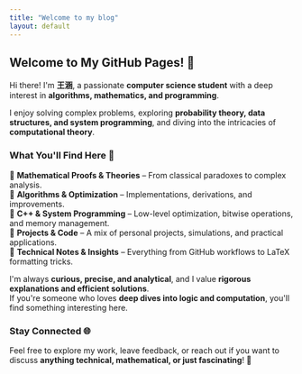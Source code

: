 ```yaml
---
title: "Welcome to my blog"
layout: default
---
```


## Welcome to My GitHub Pages! 🚀  

Hi there! I'm **王涵**, a passionate **computer science student** with a deep interest in **algorithms, mathematics, and programming**.  

I enjoy solving complex problems, exploring **probability theory, data structures, and system programming**, and diving into the intricacies of **computational theory**.  

### What You'll Find Here 🧐  
🔹 **Mathematical Proofs & Theories** – From classical paradoxes to complex analysis.  
🔹 **Algorithms & Optimization** – Implementations, derivations, and improvements.  
🔹 **C++ & System Programming** – Low-level optimization, bitwise operations, and memory management.  
🔹 **Projects & Code** – A mix of personal projects, simulations, and practical applications.  
🔹 **Technical Notes & Insights** – Everything from GitHub workflows to LaTeX formatting tricks.  

I'm always **curious, precise, and analytical**, and I value **rigorous explanations and efficient solutions**.  
If you're someone who loves **deep dives into logic and computation**, you'll find something interesting here.  

### Stay Connected 🌐  
Feel free to explore my work, leave feedback, or reach out if you want to discuss **anything technical, mathematical, or just fascinating**! 🚀

